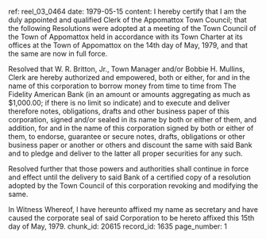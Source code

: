 ref: reel_03_0464
date: 1979-05-15
content: I hereby certify that I am the duly appointed and qualified Clerk of the Appomattox Town Council; that the following Resolutions were adopted at a meeting of the Town Council of the Town of Appomattox held in accordance with its Town Charter at its offices at the Town of Appomattox on the 14th day of May, 1979, and that the same are now in full force.

Resolved that W. R. Britton, Jr., Town Manager and/or Bobbie H. Mullins, Clerk are hereby authorized and empowered, both or either, for and in the name of this corporation to borrow money from time to time from The Fidelity American Bank (in an amount or amounts aggregating as much as $1,000.00; if there is no limit so indicate) and to execute and deliver therefore notes, obligations, drafts and other business paper of this corporation, signed and/or sealed in its name by both or either of them, and addition, for and in the name of this corporation signed by both or either of them, to endorse, guarantee or secure notes, drafts, obligations or other business paper or another or others and discount the same with said Bank and to pledge and deliver to the latter all proper securities for any such.

Resolved further that those powers and authorities shall continue in force and effect until the delivery to said Bank of a certified copy of a resolution adopted by the Town Council of this corporation revoking and modifying the same.

In Witness Whereof, I have hereunto affixed my name as secretary and have caused the corporate seal of said Corporation to be hereto affixed this 15th day of May, 1979.
chunk_id: 20615
record_id: 1635
page_number: 1

